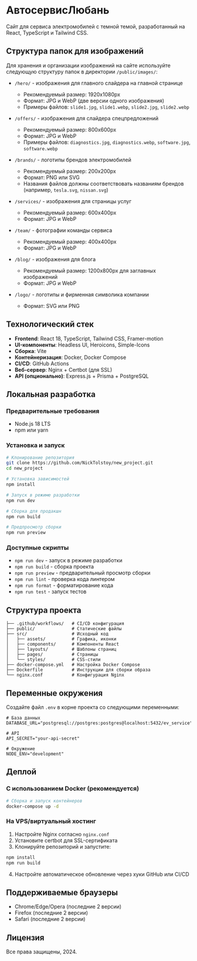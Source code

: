 # АвтосервисЛюбань

Сайт для сервиса электромобилей с темной темой, разработанный на React, TypeScript и Tailwind CSS.

## Структура папок для изображений

Для хранения и организации изображений на сайте используйте следующую структуру папок в директории `/public/images/`:

- `/hero/` - изображения для главного слайдера на главной странице
  - Рекомендуемый размер: 1920x1080px
  - Формат: JPG и WebP (две версии одного изображения)
  - Примеры файлов: `slide1.jpg`, `slide1.webp`, `slide2.jpg`, `slide2.webp`

- `/offers/` - изображения для слайдера спецпредложений
  - Рекомендуемый размер: 800x600px
  - Формат: JPG и WebP
  - Примеры файлов: `diagnostics.jpg`, `diagnostics.webp`, `software.jpg`, `software.webp`

- `/brands/` - логотипы брендов электромобилей
  - Рекомендуемый размер: 200x200px
  - Формат: PNG или SVG
  - Названия файлов должны соответствовать названиям брендов (например, `tesla.svg`, `nissan.svg`)

- `/services/` - изображения для страницы услуг
  - Рекомендуемый размер: 600x400px
  - Формат: JPG и WebP

- `/team/` - фотографии команды сервиса
  - Рекомендуемый размер: 400x400px
  - Формат: JPG и WebP

- `/blog/` - изображения для блога
  - Рекомендуемый размер: 1200x800px для заглавных изображений
  - Формат: JPG и WebP

- `/logo/` - логотипы и фирменная символика компании
  - Формат: SVG или PNG

## Технологический стек

- **Frontend**: React 18, TypeScript, Tailwind CSS, Framer-motion
- **UI-компоненты**: Headless UI, Heroicons, Simple-Icons
- **Сборка**: Vite
- **Контейнеризация**: Docker, Docker Compose
- **CI/CD**: GitHub Actions
- **Веб-сервер**: Nginx + Certbot (для SSL)
- **API (опционально)**: Express.js + Prisma + PostgreSQL

## Локальная разработка

### Предварительные требования

- Node.js 18 LTS
- npm или yarn

### Установка и запуск

```bash
# Клонирование репозитория
git clone https://github.com/NickTolstoy/new_project.git
cd new_project

# Установка зависимостей
npm install

# Запуск в режиме разработки
npm run dev

# Сборка для продакшн
npm run build

# Предпросмотр сборки
npm run preview
```

### Доступные скрипты

- `npm run dev` - запуск в режиме разработки
- `npm run build` - сборка проекта
- `npm run preview` - предварительный просмотр сборки
- `npm run lint` - проверка кода линтером
- `npm run format` - форматирование кода
- `npm run test` - запуск тестов

## Структура проекта

```
├── .github/workflows/   # CI/CD конфигурация
├── public/              # Статические файлы
├── src/                 # Исходный код
│   ├── assets/          # Графика, иконки
│   ├── components/      # Компоненты React
│   ├── layouts/         # Шаблоны страниц
│   ├── pages/           # Страницы
│   └── styles/          # CSS-стили
├── docker-compose.yml   # Настройка Docker Compose
├── Dockerfile           # Инструкции для сборки образа
└── nginx.conf           # Конфигурация Nginx
```

## Переменные окружения

Создайте файл `.env` в корне проекта со следующими переменными:

```
# База данных
DATABASE_URL="postgresql://postgres:postgres@localhost:5432/ev_service"

# API
API_SECRET="your-api-secret"

# Окружение
NODE_ENV="development"
```

## Деплой

### С использованием Docker (рекомендуется)

```bash
# Сборка и запуск контейнеров
docker-compose up -d
```

### На VPS/виртуальный хостинг

1. Настройте Nginx согласно `nginx.conf`
2. Установите certbot для SSL-сертификата
3. Клонируйте репозиторий и запустите:

```bash
npm install
npm run build
```

4. Настройте автоматическое обновление через хуки GitHub или CI/CD

## Поддерживаемые браузеры

- Chrome/Edge/Opera (последние 2 версии)
- Firefox (последние 2 версии)
- Safari (последние 2 версии)

## Лицензия

Все права защищены, 2024.
